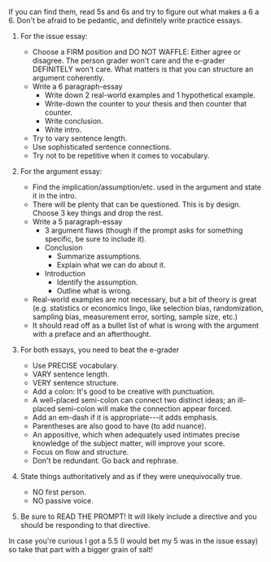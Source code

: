 If you can find them, read 5s and 6s and try to figure out what makes a 6 a 6. Don't be afraid to be pedantic, and definitely write practice essays.

1. For the issue essay:
    - Choose a FIRM position and DO NOT WAFFLE: Either agree or disagree. The person grader won't care and the e-grader DEFINITELY won't care. What matters is that you can structure an argument coherently.
    - Write a 6 paragraph-essay
        - Write down 2 real-world examples and 1 hypothetical example.
        - Write-down the counter to your thesis and then counter that counter.
        - Write conclusion.
        - Write intro.
    - Try to vary sentence length.
    - Use sophisticated sentence connections.
    - Try not to be repetitive when it comes to vocabulary.

2. For the argument essay:
    - Find the implication/assumption/etc. used in the argument and state it in the intro.
    - There will be plenty that can be questioned. This is by design. Choose 3 key things and drop the rest.
    - Write a 5 paragraph-essay
        - 3 argument flaws (though if the prompt asks for something specific, be sure to include it).
        - Conclusion
            - Summarize assumptions.
            - Explain what we can do about it.
        - Introduction
            - Identify the assumption.
            - Outline what is wrong.
    - Real-world examples are not necessary, but a bit of theory is great (e.g. statistics or economics lingo, like selection bias, randomization, sampling bias, measurement error, sorting, sample size, etc.)
    - It should read off as a bullet list of what is wrong with the argument with a preface and an afterthought.

3. For both essays, you need to beat the e-grader
    - Use PRECISE vocabulary.
    - VARY sentence length.
    - VERY sentence structure.
    - Add a colon: It's good to be creative with punctuation.
    - A well-placed semi-colon can connect two distinct ideas; an ill-placed semi-colon will make the connection appear forced.
    - Add an em-dash if it is appropriate---it adds emphasis.
    - Parentheses are also good to have (to add nuance).
    - An appositive, which when adequately used intimates precise knowledge of the subject matter, will improve your score.
    - Focus on flow and structure.
    - Don't be redundant. Go back and rephrase.

4. State things authoritatively and as if they were unequivocally true.
    - NO first person.
    - NO passive voice.

5. Be sure to READ THE PROMPT! It will likely include a directive and you should be responding to that directive.

In case you're curious I got a 5.5 (I would bet my 5 was in the issue essay) so take that part with a bigger grain of salt!
